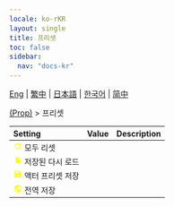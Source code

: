 ```yaml
---
locale: ko-rKR
layout: single
title: 프리셋
toc: false
sidebar:
  nav: "docs-kr"
---
```

[Eng](/dancexr/menu/2025.4/prop/actor_presets) | [繁中](/tw/dancexr/menu/2025.4/prop/actor_presets) | [日本語](/jp/dancexr/menu/2025.4/prop/actor_presets) | [한국어](/kr/dancexr/menu/2025.4/prop/actor_presets) | [简中](/zh/dancexr/menu/2025.4/prop/actor_presets)

[(Prop)](../menu#(Prop)) > 프리셋



| Setting | Value | Description |
| :--- | --- | :--- |
|<nobr>![refresh icon](/images/icon/ic_refresh.png) 모두 리셋</nobr>|| 
|<nobr>![file icon](/images/icon/ic_file.png) 저장된 다시 로드</nobr>|| 
|<nobr>![save icon](/images/icon/ic_save.png) 액터 프리셋 저장</nobr>|| 
|<nobr>![globe icon](/images/icon/ic_globe.png) 전역 저장</nobr>|| 
